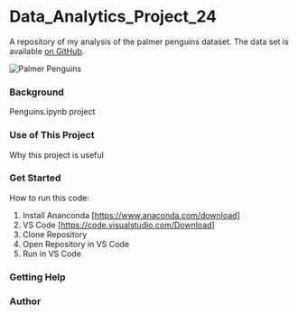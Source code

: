 # Data_Analytics_Project_24

A repository of my analysis of the palmer penguins dataset. The data set is available [on GitHub](https://allisonhorst.github.io/palmerpenguins//). 

![Palmer Penguins](https://allisonhorst.github.io/palmerpenguins/reference/figures/lter_penguins.png) 

### Background

Penguins.ipynb project

### Use of This Project

Why this project is useful

### Get Started

How to run this code:
1. Install Ananconda [https://www.anaconda.com/download]
2. VS Code [https://code.visualstudio.com/Download]
3. Clone Repository
4. Open Repository in VS Code
5. Run in VS Code

### Getting Help

### Author

